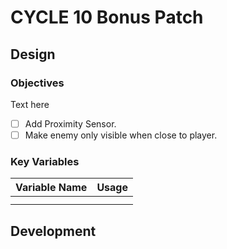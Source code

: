 # CYCLE 10 Bonus Patch

## Design

### Objectives

Text here

* [ ] Add Proximity Sensor.
* [ ] Make enemy only visible when close to player.

### Key Variables

| Variable Name | Usage |
| ------------- | ----- |
|               |       |
|               |       |

## Development

